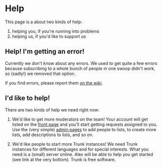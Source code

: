 # Help

This page is a about two kinds of help:

1. helping you, if you're running into problems
2. helping us, if you'd like to support us

## Help! I'm getting an error!

Currently we don't know about any errors.
We used to get quite a few errors because
subscribing to a whole bunch of people in one
swoop didn't work, so (sadly!) we removed that
option.

If you find errors, please report them
[on the wiki](https://alexschroeder.ch/software/Trunk).

## I'd like to help!

There are two kinds of help we need right now:

1. We'd like to get more moderators on the team! Your account will get listed on the [front page](https://communitywiki.org/trunk) and you'll start getting requests assigned to you. Use the (very simple) [admin pages](https://communitywiki.org/trunk/admin) to add people to lists, to create more lists, add descriptions to lists, and so on.

2. We'd like people to start more Trunk instances! We need Trunk instances for different languages and for special interests. What you need is a (small) server online. Alex will be able to help you get started (see link at the very bottom). Trunk is free software.
